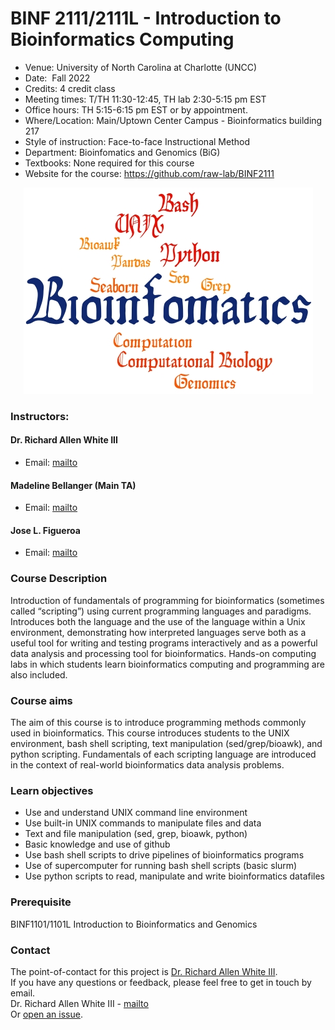# BINF 2111/2111L - Introduction to Bioinformatics Computing

- Venue: 	University of North Carolina at Charlotte (UNCC)
- Date: 	Fall 2022
- Credits: 4 credit class
- Meeting times: T/TH 11:30-12:45, TH lab 2:30-5:15 pm EST
- Office hours: TH 5:15-6:15 pm EST or by appointment. 
- Where/Location: Main/Uptown Center Campus - Bioinformatics building 217
- Style of instruction: Face-to-face Instructional Method
- Department: Bioinfomatics and Genomics (BiG)
- Textbooks: None required for this course
- Website for the course: https://github.com/raw-lab/BINF2111 

<p align="center"> 
<img src="image.jpg">
</p>

### Instructors:	
#### Dr. Richard Allen White III
- Email: [mailto](mailto:rwhit101@uncc.edu)

#### Madeline Bellanger (Main TA)
- Email: [mailto](mailto:mbellang@uncc.edu) 

#### Jose L. Figueroa
- Email: [mailto](mailto:jlfiguer@uncc.edu) 



### Course Description
Introduction of fundamentals of programming for bioinformatics (sometimes called “scripting”) using current programming languages and paradigms.  Introduces both the language and the use of the language within a Unix environment, demonstrating how interpreted languages serve both as a useful tool for writing and testing programs interactively and as a powerful data analysis and processing tool for bioinformatics.  Hands-on computing labs in which students learn bioinformatics computing and programming are also included. 

### Course aims
The aim of this course is to introduce programming methods commonly used in bioinformatics. This course introduces students to the UNIX environment, bash shell scripting, text manipulation (sed/grep/bioawk), and python scripting. Fundamentals of each scripting language are introduced in the context of real-world bioinformatics data analysis problems.

### Learn objectives
- Use and understand UNIX command line environment
- Use built-in UNIX commands to manipulate files and data
- Text and file manipulation (sed, grep, bioawk, python)
- Basic knowledge and use of github
- Use bash shell scripts to drive pipelines of bioinformatics programs
- Use of supercomputer for running bash shell scripts (basic slurm)
- Use python scripts to read, manipulate and write bioinformatics datafiles


### Prerequisite
BINF1101/1101L Introduction to Bioinformatics and Genomics

### Contact 
The point-of-contact for this project is [Dr. Richard Allen White III](https://github.com/raw-lab).<br />
If you have any questions or feedback, please feel free to get in touch by email.  <br />
Dr. Richard Allen White III - [mailto](mailto:rwhit101@uncc.edu) <br />
Or [open an issue](https://github.com/raw-lab/BINF2111/issues).
